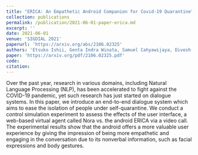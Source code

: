 ```yaml
---
title: "ERICA: An Empathetic Android Companion for Covid-19 Quarantine"
collection: publications
permalink: /publication/2021-06-01-paper-erica.md
excerpt: ''
date: 2021-06-01
venue: 'SIGDIAL 2021'
paperurl: 'https://arxiv.org/abs/2106.02325'
authors: 'Etsuko Ishii, Genta Indra Winata, Samuel Cahyawijaya, Divesh Lala, Tatsuya Kawahara, Pascale Fung'
paper: 'https://arxiv.org/pdf/2106.02325.pdf'
code: 
citation: 
---
```

Over the past year, research in various domains, including Natural Language Processing (NLP), has been accelerated to fight against the COVID-19 pandemic, yet such research has just started on dialogue systems. In this paper, we introduce an end-to-end dialogue system which aims to ease the isolation of people under self-quarantine. We conduct a control simulation experiment to assess the effects of the user interface, a web-based virtual agent called Nora vs. the android ERICA via a video call. The experimental results show that the android offers a more valuable user experience by giving the impression of being more empathetic and engaging in the conversation due to its nonverbal information, such as facial expressions and body gestures.
